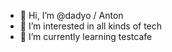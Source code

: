 - 👋 Hi, I’m @dadyo / Anton
- 👀 I’m interested in all kinds of tech
- 🌱 I’m currently learning testcafe

<!---
dadyo/dadyo is a ✨ special ✨ repository because its `README.md` (this file) appears on your GitHub profile.
You can click the Preview link to take a look at your changes.
--->
